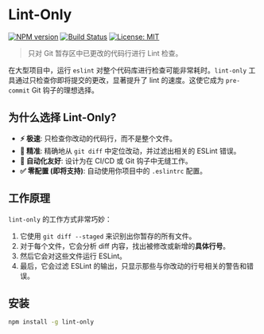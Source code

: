 # Lint-Only

[![NPM version](https://img.shields.io/npm/v/lint-only.svg?style=flat)](https://www.npmjs.com/package/lint-only)
[![Build Status](https://img.shields.io/travis/your-username/lint-only.svg?style=flat)](https://travis-ci.org/your-username/lint-only)
[![License: MIT](https://img.shields.io/badge/License-MIT-yellow.svg)](https://opensource.org/licenses/MIT)

> 只对 Git 暂存区中已更改的代码行进行 Lint 检查。

在大型项目中，运行 `eslint` 对整个代码库进行检查可能非常耗时。`lint-only` 工具通过只检查你即将提交的更改，显著提升了 lint 的速度。这使它成为 `pre-commit` Git 钩子的理想选择。

## 为什么选择 Lint-Only?

-   **⚡️ 极速**: 只检查你改动的代码行，而不是整个文件。
-   **🎯 精准**: 精确地从 `git diff` 中定位改动，并过滤出相关的 ESLint 错误。
-   **🤖 自动化友好**: 设计为在 CI/CD 或 Git 钩子中无缝工作。
-   **✅ 零配置 (即将支持)**: 自动使用你项目中的 `.eslintrc` 配置。

## 工作原理

`lint-only` 的工作方式非常巧妙：

1.  它使用 `git diff --staged` 来识别出你暂存的所有文件。
2.  对于每个文件，它会分析 diff 内容，找出被修改或新增的**具体行号**。
3.  然后它会对这些文件运行 ESLint。
4.  最后，它会过滤 ESLint 的输出，只显示那些与你改动的行号相关的警告和错误。

## 安装

```bash
npm install -g lint-only